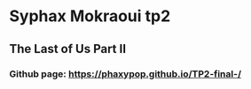 # Syphax Mokraoui tp2

## The Last of Us Part II

### Github page: https://phaxypop.github.io/TP2-final-/
